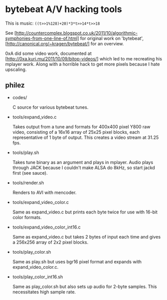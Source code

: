 bytebeat A/V hacking tools
==========================

This is music:
`((t>>1%128)+20)*3*t>>14*t>>18`

See
[http://countercomplex.blogspot.co.uk/2011/10/algorithmic-symphonies-from-one-line-of.html]
for original work on 'bytebeat',
[http://canonical.org/~kragen/bytebeat/]
for an overview.

0xA did some video work, documented at
[http://0xa.kuri.mu/2011/10/09/bitop-videos/]
which led to me recreating his mplayer work. Along with a horrible hack to get 
more pixels because I hate upscaling.


philez
------

 * codes/

   C source for various bytebeat tunes.

 * tools/expand_video.c

   Takes output from a tune and formats for 400x400 pixel Y800 raw video, 
   consisting of a 16x16 array of 25x25 pixel blocks, each representative of 
   1 byte of output. This creates a video stream at 31.25 fps.

 * tools/play.sh

   Takes tune binary as an argument and plays in mplayer. Audio plays through 
   JACK because I couldn't make ALSA do 8kHz, so start jackd first (see sauce).

 * tools/render.sh

   Renders to AVI with mencoder.

 * tools/expand_video_color.c

   Same as expand_video.c but prints each byte twice for use with 16-bit color 
   formats.

 * tools/expand_video_color_int16.c

   Same as expand_video.c but takes 2 bytes of input each time and gives a 
   256x256 array of 2x2 pixel blocks.

 * tools/play_color.sh

   Same as play.sh but uses bgr16 pixel format and expands with 
   expand_video_color.c.

 * tools/play_color_int16.sh

   Same as play_color.sh but also sets up audio for 2-byte samples. This 
   necessitates high sample rate.
